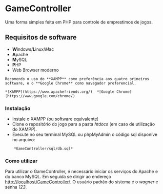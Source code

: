 # GameController

Uma forma simples feita em PHP para controle de emprestimos de jogos.

## Requisitos de software

* **W**indows/**L**inux/*M*ac
* **A**pache
* **M**ySQL
* **P**HP
* Web Browser moderno

```
Recomendo o uso do **XAMPP** como preferência aos quatro primeiros software, e o **Google Chrome** como navegador preferencial.

*[XAMPP](https://www.apachefriends.org/)  *[Google Chrome](https://www.google.com/chrome/)
```

### Instalação

* Instale o XAMPP (ou software equivalente)
* Clone o repositório do jogo para a pasta *htdocs* (em caso de utilização do XAMPP).
* Execute no seu terminal MySQL ou phpMyAdmin o código sql disponíve no arquivo:
```
    *GameController/sql/db.sql*
```

### Como utilizar 

Para utilizar o GameController, é necessário iniciar os serviços do Apache e do banco MySQL. Em seguida se dirigir ao endereço [http://localhost/GameController/](http://localhost/GameController/).
O usuário padrão do sistema é o *wagner* e senha *123*.